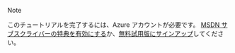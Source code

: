 > [!NOTE]
> このチュートリアルを完了するには、Azure アカウントが必要です。 <a href="http://www.windowsazure.com/pricing/member-offers/msdn-benefits-details/" target="_blank">MSDN サブスクライバーの特典を有効にする</a>か、<a href="http://www.windowsazure.com/pricing/free-trial/" target="_blank">無料試用版にサインアップ</a>してください。
> 
> 

